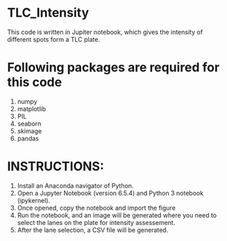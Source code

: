 # TLC_Intensity
This code is written in Jupiter notebook, which gives the intensity of different spots form a TLC plate.

# Following packages are required for this code

1. numpy
2. matplotlib
3. PIL
4. seaborn
5. skimage
6. pandas

# INSTRUCTIONS:

1. Install an Anaconda navigator of Python.
2. Open a Jupyter Notebook (version 6.5.4) and Python 3 notebook (ipykernel).
3. Once opened, copy the notebook and import the figure
4. Run the notebook, and an image will be generated where you need to select the lanes on the plate for intensity assessement.
5. After the lane selection, a CSV file will be generated.
